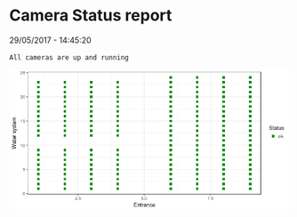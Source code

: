 Camera Status report
================
29/05/2017 - 14:45:20

    All cameras are up and running

![](camreport_files/figure-markdown_github/unnamed-chunk-2-1.png)
